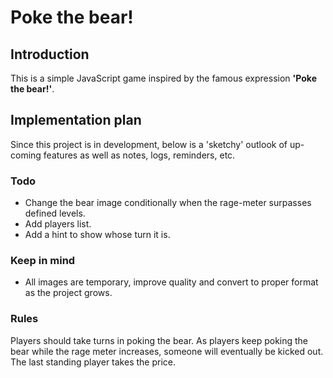 # Poke the bear!

## Introduction
This is a simple JavaScript game inspired by the famous expression **'Poke the bear!'**.

## Implementation plan
Since this project is in development, below is a 'sketchy' outlook of up-coming features as well as notes, logs, reminders, etc. 

### Todo
- Change the bear image conditionally when the rage-meter surpasses defined levels. 
- Add players list.
- Add a hint to show whose turn it is. 

### Keep in mind
- All images are temporary, improve quality and convert to proper format as the project grows.


### Rules
Players should take turns in poking the bear. As players keep poking the bear while the rage meter increases, someone will eventually be kicked out. The last standing player takes the price.
